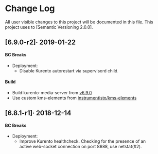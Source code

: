 Change Log
==========

All user visible changes to this project will be documented in this file. This project uses to [Semantic Versioning 2.0.0].




## [6.9.0-r2]· 2019-01-22

#### BC Breaks

- Deployment:
    - Disable Kurento autorestart via supervisord child.
    
#### Build

- Build kurento-media-server from [v6.9.0][1]
- Use custom kms-elements from [instrumentisto/kms-elements][2]




## [6.8.1-r1]· 2018-12-14

#### BC Breaks

- Deployment:
    - Improve Kurento healthcheck. Checking for the presence of an active web-socket connection on port 8888, use netstat(#2).




[1]: https://github.com/Kurento/kurento-media-server/releases/tag/6.9.0
[2]: https://github.com/instrumentisto/kms-elements
